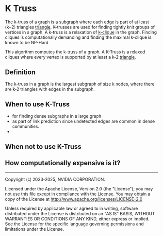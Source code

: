# K Truss

The k-truss of a graph is a subgraph where each edge is part of at least (k−2) triangles [triangle](https://en.wikipedia.org/wiki/Triangle_graph). K-trusses are used for finding tightly knit groups of vertices in a graph. A k-truss is a relaxation of [k-clique](https://en.wikipedia.org/wiki/Clique_(graph_theory)) in the graph. Finding cliques is computationally demanding and finding the maximal k-clique is known to be NP-Hard

This algorithm computes the k-truss of a graph. A K-Truss is a relaxed cliques where every vertex is supported by at least a k-2 [triangle](https://en.wikipedia.org/wiki/Triangle_graph).


## Definition
The k-truss in a graph is the largest subgraph of size k nodes, where there are k-2 triangles with edges in the subgraph.


## When to use K-Truss
* for finding dense subgraphs in a large graph
* as part of link prediction since undetected edges are common in dense communities.
* 

## When not to use K-Truss


## How computationally expensive is it?


___
Copyright (c) 2023-2025, NVIDIA CORPORATION.

Licensed under the Apache License, Version 2.0 (the "License");  you may not use this file except in compliance with the License. You may obtain a copy of the License at http://www.apache.org/licenses/LICENSE-2.0

Unless required by applicable law or agreed to in writing, software distributed under the License is distributed on an "AS IS" BASIS, WITHOUT WARRANTIES OR CONDITIONS OF ANY KIND, either express or implied. See the License for the specific language governing permissions and limitations under the License.
